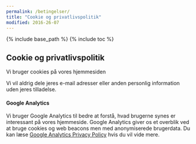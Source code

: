 ```yaml
---
permalink: /betingelser/
title: "Cookie og privatlivspolitik"
modified: 2016-26-07
---
```


{% include base_path %}
{% include toc %}

## Cookie og privatlivspolitik

Vi bruger cookies på vores hjemmesiden

Vi vil aldrig dele jeres e-mail adresser eller anden personlig information uden jeres tilladelse.

#### Google Analytics


Vi bruger Google Analytics til bedre at forstå, hvad brugerne synes er interessant på vores hjemmeside. Google Analytics giver os et overblik ved at bruge cookies og web beacons men med anonymiserede brugerdata. Du kan læse [Google Analytics Privacy Policy](http://www.google.com/analytics/learn/privacy.html) hvis du vil vide mere.
